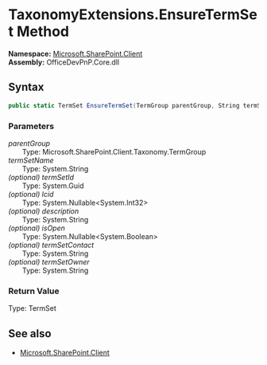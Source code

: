 # TaxonomyExtensions.EnsureTermSet Method  
  

**Namespace:** [Microsoft.SharePoint.Client](Microsoft.SharePoint.Client.md)  
**Assembly:** OfficeDevPnP.Core.dll  
## Syntax
```C#
public static TermSet EnsureTermSet(TermGroup parentGroup, String termSetName, Guid termSetId, Nullable<Int32> lcid, String description, Nullable<Boolean> isOpen, String termSetContact, String termSetOwner)
```
### Parameters
*parentGroup*  
&emsp;&emsp;Type: Microsoft.SharePoint.Client.Taxonomy.TermGroup  
*termSetName*  
&emsp;&emsp;Type: System.String  
*(optional) termSetId*  
&emsp;&emsp;Type: System.Guid  
*(optional) lcid*  
&emsp;&emsp;Type: System.Nullable<System.Int32>  
*(optional) description*  
&emsp;&emsp;Type: System.String  
*(optional) isOpen*  
&emsp;&emsp;Type: System.Nullable<System.Boolean>  
*(optional) termSetContact*  
&emsp;&emsp;Type: System.String  
*(optional) termSetOwner*  
&emsp;&emsp;Type: System.String  
### Return Value
Type: TermSet  

## See also
- [Microsoft.SharePoint.Client](Microsoft.SharePoint.Client.md)
